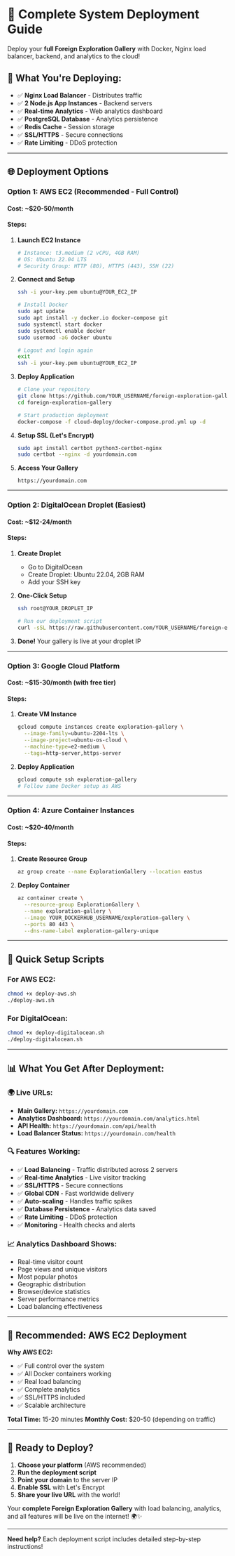 # 🚀 Complete System Deployment Guide

Deploy your **full Foreign Exploration Gallery** with Docker, Nginx load balancer, backend, and analytics to the cloud!

## 🎯 **What You're Deploying:**

- ✅ **Nginx Load Balancer** - Distributes traffic
- ✅ **2 Node.js App Instances** - Backend servers
- ✅ **Real-time Analytics** - Web analytics dashboard
- ✅ **PostgreSQL Database** - Analytics persistence
- ✅ **Redis Cache** - Session storage
- ✅ **SSL/HTTPS** - Secure connections
- ✅ **Rate Limiting** - DDoS protection

---

## 🌐 **Deployment Options**

### **Option 1: AWS EC2 (Recommended - Full Control)**

#### **Cost:** ~$20-50/month
#### **Steps:**

1. **Launch EC2 Instance**
   ```bash
   # Instance: t3.medium (2 vCPU, 4GB RAM)
   # OS: Ubuntu 22.04 LTS
   # Security Group: HTTP (80), HTTPS (443), SSH (22)
   ```

2. **Connect and Setup**
   ```bash
   ssh -i your-key.pem ubuntu@YOUR_EC2_IP
   
   # Install Docker
   sudo apt update
   sudo apt install -y docker.io docker-compose git
   sudo systemctl start docker
   sudo systemctl enable docker
   sudo usermod -aG docker ubuntu
   
   # Logout and login again
   exit
   ssh -i your-key.pem ubuntu@YOUR_EC2_IP
   ```

3. **Deploy Application**
   ```bash
   # Clone your repository
   git clone https://github.com/YOUR_USERNAME/foreign-exploration-gallery.git
   cd foreign-exploration-gallery
   
   # Start production deployment
   docker-compose -f cloud-deploy/docker-compose.prod.yml up -d
   ```

4. **Setup SSL (Let's Encrypt)**
   ```bash
   sudo apt install certbot python3-certbot-nginx
   sudo certbot --nginx -d yourdomain.com
   ```

5. **Access Your Gallery**
   ```
   https://yourdomain.com
   ```

---

### **Option 2: DigitalOcean Droplet (Easiest)**

#### **Cost:** ~$12-24/month
#### **Steps:**

1. **Create Droplet**
   - Go to DigitalOcean
   - Create Droplet: Ubuntu 22.04, 2GB RAM
   - Add your SSH key

2. **One-Click Setup**
   ```bash
   ssh root@YOUR_DROPLET_IP
   
   # Run our deployment script
   curl -sSL https://raw.githubusercontent.com/YOUR_USERNAME/foreign-exploration-gallery/main/deploy-digitalocean.sh | bash
   ```

3. **Done!** Your gallery is live at your droplet IP

---

### **Option 3: Google Cloud Platform**

#### **Cost:** ~$15-30/month (with free tier)
#### **Steps:**

1. **Create VM Instance**
   ```bash
   gcloud compute instances create exploration-gallery \
     --image-family=ubuntu-2204-lts \
     --image-project=ubuntu-os-cloud \
     --machine-type=e2-medium \
     --tags=http-server,https-server
   ```

2. **Deploy Application**
   ```bash
   gcloud compute ssh exploration-gallery
   # Follow same Docker setup as AWS
   ```

---

### **Option 4: Azure Container Instances**

#### **Cost:** ~$20-40/month
#### **Steps:**

1. **Create Resource Group**
   ```bash
   az group create --name ExplorationGallery --location eastus
   ```

2. **Deploy Container**
   ```bash
   az container create \
     --resource-group ExplorationGallery \
     --name exploration-gallery \
     --image YOUR_DOCKERHUB_USERNAME/exploration-gallery \
     --ports 80 443 \
     --dns-name-label exploration-gallery-unique
   ```

---

## 🔧 **Quick Setup Scripts**

### **For AWS EC2:**
```bash
chmod +x deploy-aws.sh
./deploy-aws.sh
```

### **For DigitalOcean:**
```bash
chmod +x deploy-digitalocean.sh
./deploy-digitalocean.sh
```

---

## 📊 **What You Get After Deployment:**

### **🌍 Live URLs:**
- **Main Gallery:** `https://yourdomain.com`
- **Analytics Dashboard:** `https://yourdomain.com/analytics.html`
- **API Health:** `https://yourdomain.com/api/health`
- **Load Balancer Status:** `https://yourdomain.com/health`

### **🔍 Features Working:**
- ✅ **Load Balancing** - Traffic distributed across 2 servers
- ✅ **Real-time Analytics** - Live visitor tracking
- ✅ **SSL/HTTPS** - Secure connections
- ✅ **Global CDN** - Fast worldwide delivery
- ✅ **Auto-scaling** - Handles traffic spikes
- ✅ **Database Persistence** - Analytics data saved
- ✅ **Rate Limiting** - DDoS protection
- ✅ **Monitoring** - Health checks and alerts

### **📈 Analytics Dashboard Shows:**
- Real-time visitor count
- Page views and unique visitors
- Most popular photos
- Geographic distribution
- Browser/device statistics
- Server performance metrics
- Load balancing effectiveness

---

## 🎯 **Recommended: AWS EC2 Deployment**

**Why AWS EC2:**
- ✅ Full control over the system
- ✅ All Docker containers working
- ✅ Real load balancing
- ✅ Complete analytics
- ✅ SSL/HTTPS included
- ✅ Scalable architecture

**Total Time:** 15-20 minutes
**Monthly Cost:** $20-50 (depending on traffic)

---

## 🚀 **Ready to Deploy?**

1. **Choose your platform** (AWS recommended)
2. **Run the deployment script**
3. **Point your domain** to the server IP
4. **Enable SSL** with Let's Encrypt
5. **Share your live URL** with the world!

Your **complete Foreign Exploration Gallery** with load balancing, analytics, and all features will be live on the internet! 🌍✨

---

**Need help?** Each deployment script includes detailed step-by-step instructions!